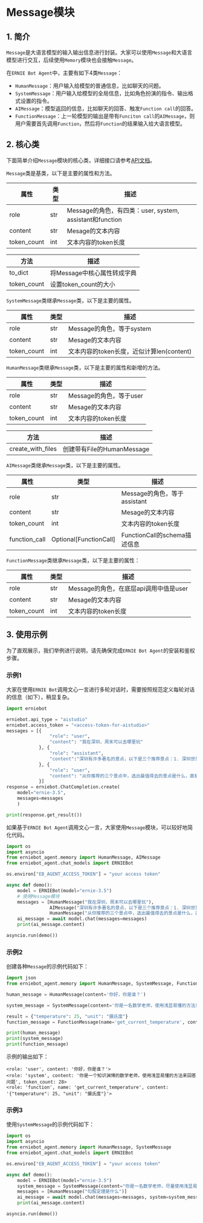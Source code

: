 # Message模块

## 1. 简介

`Message`是大语言模型的输入输出信息进行封装。大家可以使用`Message`和大语言模型进行交互，后续使用`Memory`模块也会接触`Message`。

在`ERNIE Bot Agent`中，主要有如下4类`Message`：

* `HumanMessage`：用户输入给模型的普通信息，比如聊天的问题。
* `SystemMessage`：用户输入给模型的全局信息，比如角色扮演的指令、输出格式设置的指令。
* `AIMessage`：模型返回的信息，比如聊天的回答、触发`Function call`的回答。
* `FunctionMessage`：上一轮模型的输出是带有`Funciton call`的`AIMessage`，则用户需要首先调用`Function`，然后将`Function`的结果输入给大语言模型。

## 2. 核心类

下面简单介绍`Message`模块的核心类，详细接口请参考[API文档](../package/erniebot_agent/message.md)。

`Message`类是基类，以下是主要的属性和方法。

| 属性       | 类型           | 描述                                                      |
| ---------- | -------------- | ------------------------------------------------------- |
| role         | str          | Message的角色，有四类：user, system, assistant和function   |
| content      | str          | Mesage的文本内容                                          |
| token_count  | int          | 文本内容的token长度                                        |

| 方法              | 描述                                                                  |
| ----------------- | -------------------------------------------------------------------- |
| to_dict           | 将Message中核心属性转成字典                                              |
| token_count       | 设置token_count的大小                                                  |

`SystemMessage`类继承`Message`类，以下是主要的属性。

| 属性       | 类型           | 描述                                                      |
| ---------- | -------------- | ------------------------------------------------------- |
| role         | str          | Message的角色，等于system                                 |
| content      | str          | Mesage的文本内容                                          |
| token_count  | int          | 文本内容的token长度，近似计算len(content)                   |

`HumanMessage`类继承`Message`类，以下是主要的属性和新增的方法。

| 属性       | 类型           | 描述                                                      |
| ---------- | -------------- | ------------------------------------------------------- |
| role         | str          | Message的角色，等于user                                   |
| content      | str          | Mesage的文本内容                                          |
| token_count  | int          | 文本内容的token长度                                        |

| 方法              | 描述                                                                  |
| ----------------- | -------------------------------------------------------------------- |
| create_with_files | 创建带有File的HumanMessage                                             |

`AIMessage`类继承`Message`类，以下是主要的属性。

| 属性       | 类型           | 描述                                                      |
| ---------- | -------------- | ------------------------------------------------------- |
| role         | str          | Message的角色，等于assistant                              |
| content      | str          | Mesage的文本内容                                          |
| token_count  | int          | 文本内容的token长度                                        |
| function_call | Optional[FunctionCall] | FunctionCall的schema描述信息                   |


`FunctionMessage`类继承`Message`类，以下是主要的属性：

| 属性       | 类型           | 描述                                                      |
| ---------- | -------------- | ------------------------------------------------------- |
| role         | str          | Message的角色，在底层api调用中值是user                                   |
| content      | str          | Mesage的文本内容                                          |
| token_count  | int          | 文本内容的token长度                                        |

## 3. 使用示例

为了直观展示，我们举例进行说明，请先确保完成`ERNIE Bot Agent`的安装和鉴权步骤。

### 示例1

大家在使用`ERNIE Bot`调用文心一言进行多轮对话时，需要按照规范定义每轮对话的信息（如下），稍显复杂。

```python
import erniebot

erniebot.api_type = "aistudio"
erniebot.access_token = "<access-token-for-aistudio>"
messages = [{
                "role": "user",
                "content": "我在深圳，周末可以去哪里玩"
            }, {
                "role": "assistant",
                "content":"深圳有许多著名的景点，以下是三个推荐景点：1. 深圳世界之窗，2. 深圳欢乐谷，3. 深圳东部华侨城。"
            }, {
                "role": "user",
                "content": "从你推荐的三个景点中，选出最值得去的景点是什么，直接给出景点名字即可"
            }]
response = erniebot.ChatCompletion.create(
    model="ernie-3.5",
    messages=messages
    )

print(response.get_result())
```

如果基于`ERNIE Bot Agent`调用文心一言，大家使用`Message`模块，可以较好地简化代码。

```python
import os
import asyncio
from erniebot_agent.memory import HumanMessage, AIMessage
from erniebot_agent.chat_models import ERNIEBot

os.environ["EB_AGENT_ACCESS_TOKEN"] = "your access token"

async def demo():
    model = ERNIEBot(model="ernie-3.5")
    # 使用Message模块
    messages = [HumanMessage("我在深圳，周末可以去哪里玩"),
                AIMessage("深圳有许多著名的景点，以下是三个推荐景点：1. 深圳世界之窗，2. 深圳欢乐谷，3. 深圳东部华侨城。"),
                HumanMessage("从你推荐的三个景点中，选出最值得去的景点是什么，直接给出景点名字即可")]
    ai_message = await model.chat(messages=messages)
    print(ai_message.content)

asyncio.run(demo())
```

### 示例2

创建各种`Message`的示例代码如下：

```python
import json
from erniebot_agent.memory import HumanMessage, SystemMessage, FunctionMessage

human_message = HumanMessage(content='你好，你是谁？')

system_message = SystemMessage(content='你是一名数学老师，使用浅显易懂的方法来回答问题')

result = {"temperature": 25, "unit": "摄氏度"}
function_message = FunctionMessage(name='get_current_temperature', content=json.dumps(result, ensure_ascii=False))

print(human_message)
print(system_message)
print(function_message)
```

示例的输出如下：
```
<role: 'user', content: '你好，你是谁？'>
<role: 'system', content: '你是一个知识渊博的数学老师，使用浅显易懂的方法来回答问题', token_count: 28>
<role: 'function', name: 'get_current_temperature', content: '{"temperature": 25, "unit": "摄氏度"}'>
```


### 示例3

使用`SystemMessage`的示例代码如下：

```python
import os
import asyncio
from erniebot_agent.memory import HumanMessage, SystemMessage
from erniebot_agent.chat_models import ERNIEBot

os.environ["EB_AGENT_ACCESS_TOKEN"] = "your access token"

async def demo():
    model = ERNIEBot(model="ernie-3.5")
    system_message = SystemMessage(content="你是一名数学老师，尽量使用浅显易懂的方法来解答问题")
    messages = [HumanMessage("勾股定理是什么")]
    ai_message = await model.chat(messages=messages, system=system_message.content)
    print(ai_message.content)

asyncio.run(demo())
```